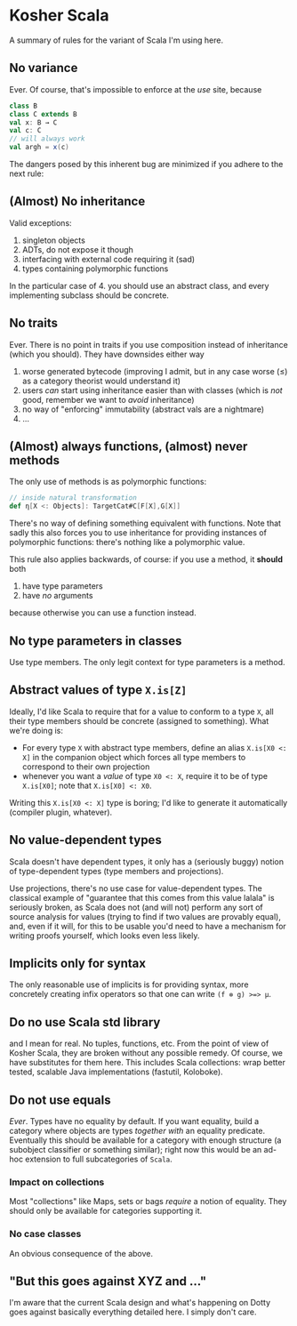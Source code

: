 # Kosher Scala

A summary of rules for the variant of Scala I'm using here.

## No variance

Ever. Of course, that's impossible to enforce at the *use* site, because

``` scala
class B
class C extends B
val x: B → C
val c: C
// will always work
val argh = x(c)
```

The dangers posed by this inherent bug are minimized if you adhere to the next rule:

## (Almost) No inheritance

Valid exceptions:

1. singleton objects
2. ADTs, do not expose it though
3. interfacing with external code requiring it (sad)
4. types containing polymorphic functions

In the particular case of 4. you should use an abstract class, and every implementing subclass should be concrete.

## No traits

Ever. There is no point in traits if you use composition instead of inheritance (which you should). They have downsides either way

1. worse generated bytecode (improving I admit, but in any case worse (≤) as a category theorist would understand it)
2. users *can* start using inheritance easier than with classes (which is *not* good, remember we want to *avoid* inheritance)
3. no way of "enforcing" immutability (abstract vals are a nightmare)
4. ...

## (Almost) always functions, (almost) never methods

The only use of methods is as polymorphic functions:

``` scala
// inside natural transformation
def η[X <: Objects]: TargetCat#C[F[X],G[X]]
```

There's no way of defining something equivalent with functions. Note that sadly this also forces you to use inheritance for providing instances of polymorphic functions: there's nothing like a polymorphic value.

This rule also applies backwards, of course: if you use a method, it **should** both

1. have type parameters
2. have *no* arguments

because otherwise you can use a function instead.

## No type parameters in classes

Use type members. The only legit context for type parameters is a method.

## Abstract values of type `X.is[Z]`

Ideally, I'd like Scala to require that for a value to conform to a type `X`, all their type members should be concrete (assigned to something). What we're doing is:

- For every type `X` with abstract type members, define an alias `X.is[X0 <: X]` in the companion object which forces all type members to correspond to their own projection
- whenever you want a *value* of type `X0 <: X`, require it to be of type `X.is[X0]`; note that `X.is[X0] <: X0`.

Writing this `X.is[X0 <: X]` type is boring; I'd like to generate it automatically (compiler plugin, whatever).

## No value-dependent types

Scala doesn't have dependent types, it only has a (seriously buggy) notion of type-dependent types (type members and projections).

Use projections, there's no use case for value-dependent types. The classical example of "guarantee that this comes from this value lalala" is seriously broken, as Scala does not (and will not) perform any sort of source analysis for values (trying to find if two values are provably equal), and, even if it will, for this to be usable you'd need to have a mechanism for writing proofs yourself, which looks even less likely.

## Implicits only for syntax

The only reasonable use of implicits is for providing syntax, more concretely creating infix operators so that one can write `(f ⊗ g) >=> μ`.

## Do no use Scala std library

and I mean for real. No tuples, functions, etc. From the point of view of Kosher Scala, they are broken without any possible remedy. Of course, we have substitutes for them here. This includes Scala collections: wrap better tested, scalable Java implementations (fastutil, Koloboke).

## Do not use equals

*Ever*. Types have no equality by default. If you want equality, build a category where objects are types *together with* an equality predicate. Eventually this should be available for a category with enough structure (a subobject classifier or something similar); right now this would be an ad-hoc extension to full subcategories of `Scala`.

### Impact on collections

Most "collections" like Maps, sets or bags *require* a notion of equality. They should only be available for categories supporting it.

<!--
  NOTE the way I see it now

  - free monoids will be wrapped arrays for Scala, something else in other cases (generic stacks if possible)
  - bags will be wrapped fastutil hashmaps with custom equality
  - sets will be wrapped fastutil hashsets with custom equality
  - maps will be *morphisms* in a category.
-->

### No case classes

An obvious consequence of the above.

## "But this goes against XYZ and ..."

I'm aware that the current Scala design and what's happening on Dotty goes against basically everything detailed here. I simply don't care.
